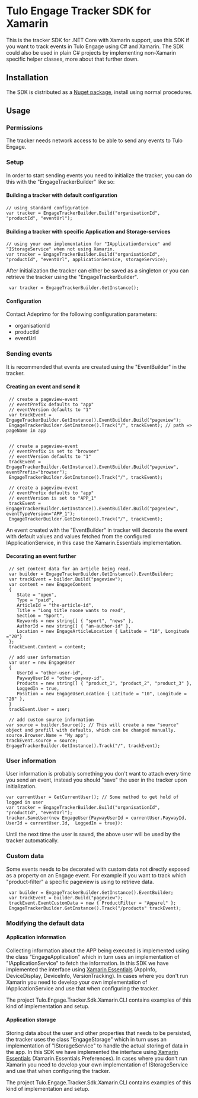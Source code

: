 # Tulo Engage Tracker SDK for Xamarin

This is the tracker SDK for .NET Core with Xamarin support, use this SDK if you want to track events in Tulo Engage using C# and Xamarin. The SDK could also be used in plain C# projects by implementing non-Xamarin specific helper classes, more about that further down.

## Installation

The SDK is distributed as a [Nuget package](https://www.nuget.org/packages/Adeprimo.Tulo.Engage.Tracker.Sdk.Xamarin), install using normal procedures.

## Usage

### Permissions

The tracker needs network access to be able to send any events to Tulo Engage.

### Setup

In order to start sending events you need to initialize the tracker, you can do this with the "EngageTrackerBuilder" like so:

#### Building a tracker with default configuration

```
// using standard configuration
var tracker = EngageTrackerBuilder.Build("organisationId", "productId", "eventUrl");
```

#### Building a tracker with specific Application and Storage-services

```
// using your own implementation for "IApplicationService" and "IStorageService" when not using Xamarin.
var tracker = EngageTrackerBuilder.Build("organisationId", "productId", "eventUrl", applicationService, storageService);
```

After initialization the tracker can either be saved as a singleton or you can retrieve the tracker using the "EngageTrackerBuilder".

```
 var tracker = EngageTrackerBuilder.GetInstance();
```

#### Configuration

Contact Adeprimo for the following configuration parameters:

* organisationId
* productId
* eventUrl

### Sending events

It is recommended that events are created using the "EventBuilder" in the tracker.

#### Creating an event and send it

```
 // create a pageview-event
 // eventPrefix defaults to "app"
 // eventVersion defaults to "1"
 var trackEvent = EngageTrackerBuilder.GetInstance().EventBuilder.Build("pageview");
 EngageTrackerBuilder.GetInstance().Track("/", trackEvent); // path => pageName in app


 // create a pageview-event
 // eventPrefix is set to "browser"
 // eventVersion defaults to "1"
 trackEvent = EngageTrackerBuilder.GetInstance().EventBuilder.Build("pageview", eventPrefix="browser");
 EngageTrackerBuilder.GetInstance().Track("/", trackEvent);

 // create a pageview-event
 // eventPrefix defaults to "app"
 // eventVersion is set to "APP_1"
 trackEvent = EngageTrackerBuilder.GetInstance().EventBuilder.Build("pageview", eventTypeVersion="APP_1");
 EngageTrackerBuilder.GetInstance().Track("/", trackEvent);
```

An event created with the "EventBuilder" in tracker will decorate the event with default values and values fetched from the configured IApplicationService, in this case the Xamarin.Essentials implementation.

#### Decorating an event further

```
 // set content data for an article being read.
 var builder = EngageTrackerBuilder.GetInstance().EventBuilder;
 var trackEvent = builder.Build("pageview");
 var content = new EngageContent
 {
    State = "open",
    Type = "paid",
    ArticleId = "the-article-id",
    Title = "Long title noone wants to read",
    Section = "Sport",
    Keywords = new string[] { "sport", "news" },
    AuthorId = new string[] { "an-author-id" },
    Location = new EngageArticleLocation { Latitude = "10", Longitude ="20"}
 };
 trackEvent.Content = content;

 // add user information
 var user = new EngageUser
 {
    UserId = "other-user-id",
    PaywayUserId = "other-payway-id",
    Products = new string[] { "product_1", "product_2", "product_3" },
    LoggedIn = true,
    Position = new EngageUserLocation { Latitude = "10", Longitude = "20" },
 }
 trackEvent.User = user;

 // add custom source information
var source = builder.Source(); // This will create a new "source" object and prefill with defaults, which can be changed manually.
source.Browser.Name = "My app";
trackEvent.source = source;
EngageTrackerBuilder.GetInstance().Track("/", trackEvent);
```

### User information

User information is probably something you don't want to attach every time you send an event, instead you should "save" the user in the tracker upon initialization.

```
var currentUser = GetCurrentUser(); // Some method to get hold of logged in user
var tracker = EngageTrackerBuilder.Build("organisationId", "productId", "eventUrl");
tracker.SaveUser(new EngageUser{PaywayUserId = currentUser.PaywayId, UserId = currentUser.Id,  LoggedIn = true}):
```

Until the next time the user is saved, the above user will be used by the tracker automatically.

### Custom data

Some events needs to be decorated with custom data not directly exposed as a property on an Engage event. For example if you want to track which "product-filter" a specific pageview is using to retrieve data.

```
 var builder = EngageTrackerBuilder.GetInstance().EventBuilder;
 var trackEvent = builder.Build("pageview");
 trackEvent.EventCustomData = new { ProductFilter = "Apparel" };
 EngageTrackerBuilder.GetInstance().Track("/products" trackEvent);
```

### Modifying the default data

#### Application information

Collecting information about the APP being executed is implemented using the class "EngageApplication" which in turn uses an implementation of "IApplicationService" to fetch the information. In this SDK we have implemented the interface using [Xamarin Essentials](https://www.nuget.org/packages/Xamarin.Essentials) (AppInfo, DeviceDisplay, DeviceInfo, VersionTracking). In cases where you don't run Xamarin you need to develop your own implementation of IApplicationService and use that when configuring the tracker.

The project Tulo.Engage.Tracker.Sdk.Xamarin.CLI contains examples of this kind of implementation and setup.

#### Application storage

Storing data about the user and other properties that needs to be persisted, the tracker uses the class "EngageStorage" which in turn uses an implementation of "IStorageService" to handle the actual storing of data in the app. In this SDK we have implemented the interface using [Xamarin Essentials](https://www.nuget.org/packages/Xamarin.Essentials) (Xamarin.Essentials.Preferences). In cases where you don't run Xamarin you need to develop your own implementation of IStorageService and use that when configuring the tracker.

The project Tulo.Engage.Tracker.Sdk.Xamarin.CLI contains examples of this kind of implementation and setup.
